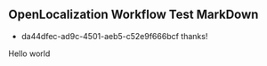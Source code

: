 ## OpenLocalization Workflow Test MarkDown
* da44dfec-ad9c-4501-aeb5-c52e9f666bcf 
thanks!

Hello world